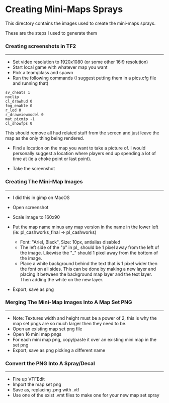 # Creating Mini-Maps Sprays

This directory contains the images used to create the mini-maps sprays.

These are the steps I used to generate them

### Creating screenshots in TF2
<hr>

  * Set video resolution to 1920x1080 (or some other 16:9 resolution)
  * Start local game with whatever map you want
  * Pick a team/class and spawn
  * Run the following commands (I suggest putting them in a pics.cfg file and running that)
```
sv_cheats 1
noclip
cl_drawhud 0
fog_enable 0
r_lod 0
r_drawviewmodel 0
mat_picmip -1
cl_showfps 0
```

This should remove all hud related stuff from the screen and just leave the map as the only thing being rendered.

  * Find a location on the map you want to take a picture of.  I would personally suggest a location where players end up spending a lot of time at (ie a choke point or last point).

  * Take the screenshot

### Creating The Mini-Map Images
<hr>

  * I did this in gimp on MacOS
  * Open screenshot
  * Scale image to 160x90
  * Put the map name minus any map version in the name in the lower left (ie: pl_cashworks_final -> pl_cashworks)

    * Font: "Ariel, Black", Size: 10px, antialias disabled
    * The left side of the "p" in pl_ should be 1 pixel away from the left of the image.  Likewise the "_" should 1 pixel away from the bottom of the image.
    * Place a white background behind the text that is 1 pixel wider then the font on all sides. This can be done by making a new layer and placing it between the background map layer and the text layer.  Then adding the white on the new layer.
  * Export, save as png


### Merging The Mini-Map Images Into A Map Set PNG
<hr>

  * Note: Textures width and height must be a power of 2, this is why the map set pngs are so much larger then they need to be.
  * Open an existing map set png file
  * Open 16 mini map pngs
  * For each mini map png, copy/paste it over an existing mini map in the set png
  * Export, save as png picking a different name

### Convert the PNG Into A Spray/Decal
<hr>

  * Fire up VTFEdit
  * Import the map set png
  * Save as, replacing .png with .vtf
  * Use one of the exist .vmt files to make one for your new map set spray